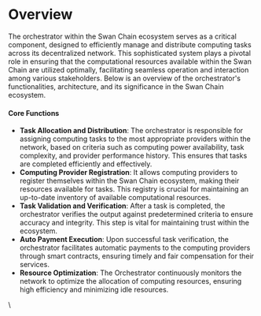 # Overview

The orchestrator within the Swan Chain ecosystem serves as a critical component, designed to efficiently manage and distribute computing tasks across its decentralized network. This sophisticated system plays a pivotal role in ensuring that the computational resources available within the Swan Chain are utilized optimally, facilitating seamless operation and interaction among various stakeholders. Below is an overview of the orchestrator's functionalities, architecture, and its significance in the Swan Chain ecosystem.

#### Core Functions

* **Task Allocation and Distribution**: The orchestrator is responsible for assigning computing tasks to the most appropriate providers within the network, based on criteria such as computing power availability, task complexity, and provider performance history. This ensures that tasks are completed efficiently and effectively.
* **Computing Provider Registration**: It allows computing providers to register themselves within the Swan Chain ecosystem, making their resources available for tasks. This registry is crucial for maintaining an up-to-date inventory of available computational resources.
* **Task Validation and Verification**: After a task is completed, the orchestrator verifies the output against predetermined criteria to ensure accuracy and integrity. This step is vital for maintaining trust within the ecosystem.
* **Auto Payment Execution**: Upon successful task verification, the orchestrator facilitates automatic payments to the computing providers through smart contracts, ensuring timely and fair compensation for their services.
* **Resource Optimization**: The Orchestrator continuously monitors the network to optimize the allocation of computing resources, ensuring high efficiency and minimizing idle resources.

\
